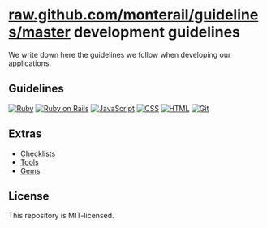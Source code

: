 # [raw.github.com/monterail/guidelines/master](http://raw.github.com/monterail/guidelines/master) development guidelines

We write down here the guidelines we follow when developing our applications.

## Guidelines

[![Ruby](http://raw.github.com/monterail/guidelines/master/images/ruby.png)](http://raw.github.com/monterail/guidelines/master/images/git.png) [![Ruby on Rails](http://raw.github.com/monterail/guidelines/master/images/rails.png)](https://github.com/monterail/guidelines/blob/master/rails.md) [![JavaScript](http://raw.github.com/monterail/guidelines/master/images/javascript.png)](https://github.com/monterail/guidelines/blob/master/javascript.md) [![CSS](http://raw.github.com/monterail/guidelines/master/images/css.png)](https://github.com/monterail/guidelines/blob/master/stylesheets.md) [![HTML](http://raw.github.com/monterail/guidelines/master/images/html.png)](https://github.com/monterail/guidelines/blob/master/html.md) [![Git](http://raw.github.com/monterail/guidelines/master/images/git.png)](https://github.com/monterail/guidelines/blob/master/git.md)

## Extras

* [Checklists](https://github.com/monterail/guidelines/blob/master/checklist.md)
* [Tools](https://github.com/monterail/guidelines/blob/master/tools.md)
* [Gems](https://github.com/monterail/guidelines/blob/master/gems.md)

## License

This repository is MIT-licensed.
